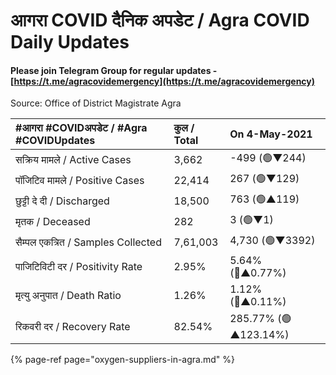 # आगरा COVID दैनिक अपडेट / Agra COVID Daily Updates

#### Please join Telegram Group for regular updates - [https://t.me/agracovidemergency](https://t.me/agracovidemergency)

Source: Office of District Magistrate Agra

| \#**आगरा \#COVIDअपडेट / \#Agra \#COVIDUpdates** | कुल / **Total** | **On 4-May-2021** |
| :--- | :--- | :--- |
| सक्रिय मामले / Active Cases | 3,662 | -499 \(🟢▼244\) |
| पॉजिटिव मामले / Positive Cases | 22,414 | 267 \(🟢▼129\) |
| छुट्टी दे दी / Discharged | 18,500 | 763 \(🟢▲119\) |
| मृतक / Deceased | 282 | 3 \(🟢▼1\) |
| सैम्पल एकत्रित / Samples Collected | 7,61,003 | 4,730 \(🟢▼3392\) |
| पाजिटिविटी दर / Positivity Rate | 2.95% | 5.64% \(🔴▲0.77%\) |
| मृत्यु अनुपात / Death Ratio | 1.26% | 1.12% \(🔴▲0.11%\) |
| रिकवरी दर / Recovery Rate | 82.54% | 285.77% \(🟢▲123.14%\) |

{% page-ref page="oxygen-suppliers-in-agra.md" %}



